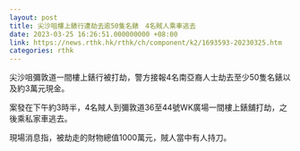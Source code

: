 ```yaml
---
layout: post
title: 尖沙咀樓上錶行遭劫去逾50隻名錶　4名賊人乘車逃去
date: 2023-03-25 16:26:51.000000000 +08:00
link: https://news.rthk.hk/rthk/ch/component/k2/1693593-20230325.htm
categories: rthk
---
```


尖沙咀彌敦道一間樓上錶行被打劫，警方接報4名南亞裔人士劫去至少50隻名錶以及約3萬元現金。

案發在下午約3時半，4名賊人到彌敦道36至44號WK廣場一間樓上錶舖打劫，之後乘私家車逃去。

現場消息指，被劫走的財物總值1000萬元，賊人當中有人持刀。
